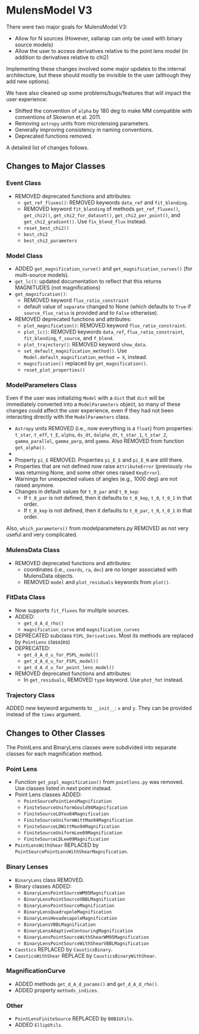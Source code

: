 # MulensModel V3

There were two major goals for MulensModel V3:
- Allow for N sources (However, xallarap can only be used with binary source models)
- Allow the user to access derivatives relative to the point lens model (in addition to derivatives relative to chi2)

Implementing these changes involved some major updates to the internal architecture, but these should mostly be invisible to the user (although they add new options).

We have also cleaned up some problems/bugs/features that will impact the user experience:
- Shifted the convention of `alpha` by 180 deg to make MM compatible with conventions of Skowron et al. 2011.
- Removing `astropy` units from microlensing parameters.
- Generally improving consistency in naming conventions.
- Deprecated functions removed.

A detailed list of changes follows.

## Changes to Major Classes

### Event Class

- REMOVED deprecated functions and attributes:
  - `get_ref_fluxes()`: REMOVED keywords `data_ref` and `fit_blending`.
  - REMOVED keyword `fit_blending` of methods `get_ref_fluxes()`, `get_chi2()`, `get_chi2_for_dataset()`, `get_chi2_per_point()`, and `get_chi2_gradient()`. Use `fix_blend_flux` instead.
  - `reset_best_chi2()`
  - `best_chi2`
  - `best_chi2_parameters`

### Model Class

- ADDED `get_magnification_curve()` and `get_magnification_curves()` (for multi-source models).
- `get_lc()`: updated documentation to reflect that this returns MAGNITUDES (not magnifications)
- `get_magnification()`: 
   - REMOVED keyword `flux_ratio_constraint`
   - default value of `separate` changed to None (which defaults to `True` if `source_flux_ratio` is provided and to `False` otherwise).
- REMOVED deprecated functions and attributes:
  - `plot_magnification()`: REMOVED keyword `flux_ratio_constraint`.
  - `plot_lc()`: REMOVED keywords `data_ref`, `flux_ratio_constraint`, `fit_blending`, `f_source`, and `f_blend`.
  - `plot_trajectory()`: REMOVED keyword `show_data`.
  - `set_default_magnification_method()`. Use `Model.default_magnification_method = X`, instead.
  - `magnification()` replaced by `get_magnification()`.
  - `reset_plot_properties()`

### ModelParameters Class

Even if the user was initializing `Model` with a `dict` that `dict` will be immediately converted into a `ModelParameters` object, so many of these changes could affect the user experience, even if they had not been interacting directly with the `ModelParameters` class.

- `Astropy` units REMOVED (i.e., now everything is a `float`) from properties: `t_star`, `t_eff`, `t_E`, `alpha`, `ds_dt`, `dalpha_dt`, `t_star_1`, `t_star_2`, `gamma_parallel`, `gamma_perp`, and `gamma`. Also REMOVED from function `get_alpha()`.
- 
- Property `pi_E` REMOVED. Properties `pi_E_E` and `pi_E_N` are still there.
- Properties that are not defined now raise `AttributeError` (previously `rho` was returning None, and some other ones raised `KeyError`).
- Warnings for unexpected values of angles (e.g., 1000 deg) are not raised anymore.
- Changes in default values for `t_0_par` and `t_0_kep`:
  - If `t_0_par` is not defined, then it defaults to `t_0_kep`, `t_0`, `t_0_1` in that order. 
  - If `t_0_kep` is not defined, then it defaults to `t_0_par`, `t_0`, `t_0_1` in that order.

Also, `which_parameters()` from modelparameters.py REMOVED as not very useful and very complicated.

### MulensData Class

- REMOVED deprecated functions and attributes:
  - coordinates (i.e., `coords`, `ra`, `dec`) are no longer associated with MulensData objects.
  - REMOVED `model` and `plot_residuals` keywords from `plot()`.
  
### FitData Class

- Now supports `fit_fluxes` for multiple sources.
- ADDED:
  - `get_d_A_d_rho()`
  - `magnification_curve` and `magnification_curves`
- DEPRECATED subclass `FSPL_Derivatives`. Most its methods are replaced by `PointLens` class(es)
- DEPRECATED:
  - `get_d_A_d_u_for_PSPL_model()` 
  - `get_d_A_d_u_for_FSPL_model()` 
  - `get_d_A_d_u_for_point_lens_model()`
- REMOVED deprecated functions and attributes:
  - In `get_residuals`, REMOVED `type` keyword. Use `phot_fmt` instead.
  
### Trajectory Class

ADDED new keyword arguments to `__init__`: `x` and `y`. They can be provided instead of the `times` argument.

## Changes to Other Classes

The PointLens and BinaryLens classes were subdivided into separate classes for each magnification method.

### Point Lens
- Function `get_pspl_magnification()` from `pointlens.py` was removed. Use classes listed in next point instead.
- Point Lens classes ADDED:
  - `PointSourcePointLensMagnification` 
  - `FiniteSourceUniformGould94Magnification` 
  - `FiniteSourceLDYoo04Magnification` 
  - `FiniteSourceUniformWittMao94Magnification` 
  - `FiniteSourceLDWittMao94Magnification` 
  - `FiniteSourceUniformLee09Magnification`
  - `FiniteSourceLDLee09Magnification`
- `PointLensWithShear` REPLACED by `PointSourcePointLensWithShearMagnification`.

### Binary Lenses
- `BinaryLens` class REMOVED.
- Binary classes ADDED: 
  - `BinaryLensPointSourceWM95Magnification` 
  - `BinaryLensPointSourceVBBLMagnification` 
  - `BinaryLensPointSourceMagnification` 
  - `BinaryLensQuadrupoleMagnification` 
  - `BinaryLensHexadecapoleMagnification` 
  - `BinaryLensVBBLMagnification` 
  - `BinaryLensAdaptiveContouringMagnification` 
  - `BinaryLensPointSourceWithShearWM95Magnification` 
  - `BinaryLensPointSourceWithShearVBBLMagnification`
- `Caustics` REPLACED by `CausticsBinary`.
- `CausticsWithShear` REPLACE by `CausticsBinaryWithShear`.

### MagnificationCurve

- ADDED methods `get_d_A_d_params()` and `get_d_A_d_rho()`.
- ADDED property `methods_indices`.

### Other
- `PointLensFiniteSource` REPLACED by `B0B1Utils`. 
- ADDED `EllipUtils`.